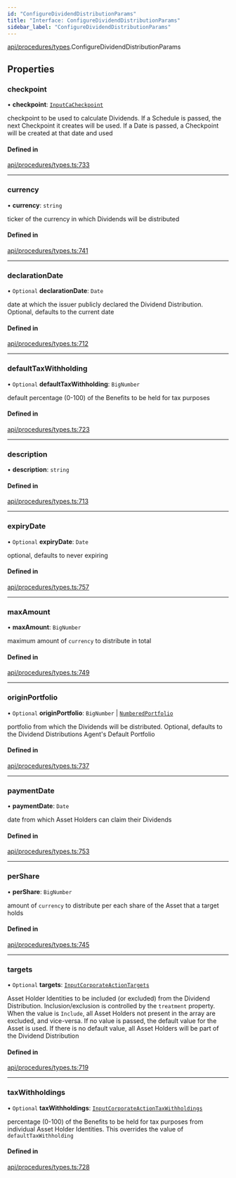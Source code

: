 ```yaml
---
id: "ConfigureDividendDistributionParams"
title: "Interface: ConfigureDividendDistributionParams"
sidebar_label: "ConfigureDividendDistributionParams"
---
```


[api/procedures/types](../../../../../modules/API/Procedures/Types/Types.md).ConfigureDividendDistributionParams

## Properties

### checkpoint

• **checkpoint**: [`InputCaCheckpoint`](../../../../../modules/API/Entities/Asset/Checkpoints/Types/Types.md#inputcacheckpoint)

checkpoint to be used to calculate Dividends. If a Schedule is passed, the next Checkpoint it creates will be used.
  If a Date is passed, a Checkpoint will be created at that date and used

#### Defined in

[api/procedures/types.ts:733](https://github.com/PolymeshAssociation/polymesh-sdk/blob/95f248df/src/api/procedures/types.ts#L733)

___

### currency

• **currency**: `string`

ticker of the currency in which Dividends will be distributed

#### Defined in

[api/procedures/types.ts:741](https://github.com/PolymeshAssociation/polymesh-sdk/blob/95f248df/src/api/procedures/types.ts#L741)

___

### declarationDate

• `Optional` **declarationDate**: `Date`

date at which the issuer publicly declared the Dividend Distribution. Optional, defaults to the current date

#### Defined in

[api/procedures/types.ts:712](https://github.com/PolymeshAssociation/polymesh-sdk/blob/95f248df/src/api/procedures/types.ts#L712)

___

### defaultTaxWithholding

• `Optional` **defaultTaxWithholding**: `BigNumber`

default percentage (0-100) of the Benefits to be held for tax purposes

#### Defined in

[api/procedures/types.ts:723](https://github.com/PolymeshAssociation/polymesh-sdk/blob/95f248df/src/api/procedures/types.ts#L723)

___

### description

• **description**: `string`

#### Defined in

[api/procedures/types.ts:713](https://github.com/PolymeshAssociation/polymesh-sdk/blob/95f248df/src/api/procedures/types.ts#L713)

___

### expiryDate

• `Optional` **expiryDate**: `Date`

optional, defaults to never expiring

#### Defined in

[api/procedures/types.ts:757](https://github.com/PolymeshAssociation/polymesh-sdk/blob/95f248df/src/api/procedures/types.ts#L757)

___

### maxAmount

• **maxAmount**: `BigNumber`

maximum amount of `currency` to distribute in total

#### Defined in

[api/procedures/types.ts:749](https://github.com/PolymeshAssociation/polymesh-sdk/blob/95f248df/src/api/procedures/types.ts#L749)

___

### originPortfolio

• `Optional` **originPortfolio**: `BigNumber` \| [`NumberedPortfolio`](../../../../../classes/API/Entities/NumberedPortfolio/NumberedPortfolio.md)

portfolio from which the Dividends will be distributed. Optional, defaults to the Dividend Distributions Agent's Default Portfolio

#### Defined in

[api/procedures/types.ts:737](https://github.com/PolymeshAssociation/polymesh-sdk/blob/95f248df/src/api/procedures/types.ts#L737)

___

### paymentDate

• **paymentDate**: `Date`

date from which Asset Holders can claim their Dividends

#### Defined in

[api/procedures/types.ts:753](https://github.com/PolymeshAssociation/polymesh-sdk/blob/95f248df/src/api/procedures/types.ts#L753)

___

### perShare

• **perShare**: `BigNumber`

amount of `currency` to distribute per each share of the Asset that a target holds

#### Defined in

[api/procedures/types.ts:745](https://github.com/PolymeshAssociation/polymesh-sdk/blob/95f248df/src/api/procedures/types.ts#L745)

___

### targets

• `Optional` **targets**: [`InputCorporateActionTargets`](../../../../../modules/Types/Types.md#inputcorporateactiontargets)

Asset Holder Identities to be included (or excluded) from the Dividend Distribution. Inclusion/exclusion is controlled by the `treatment`
  property. When the value is `Include`, all Asset Holders not present in the array are excluded, and vice-versa. If no value is passed,
  the default value for the Asset is used. If there is no default value, all Asset Holders will be part of the Dividend Distribution

#### Defined in

[api/procedures/types.ts:719](https://github.com/PolymeshAssociation/polymesh-sdk/blob/95f248df/src/api/procedures/types.ts#L719)

___

### taxWithholdings

• `Optional` **taxWithholdings**: [`InputCorporateActionTaxWithholdings`](../../../../../modules/Types/Types.md#inputcorporateactiontaxwithholdings)

percentage (0-100) of the Benefits to be held for tax purposes from individual Asset Holder Identities.
  This overrides the value of `defaultTaxWithholding`

#### Defined in

[api/procedures/types.ts:728](https://github.com/PolymeshAssociation/polymesh-sdk/blob/95f248df/src/api/procedures/types.ts#L728)
